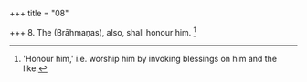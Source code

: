 +++
title = "08"

+++
8. The (Brāhmaṇas), also, shall honour him. [^8] 


[^8]:  'Honour him,' i.e. worship him by invoking blessings on him and the like.
